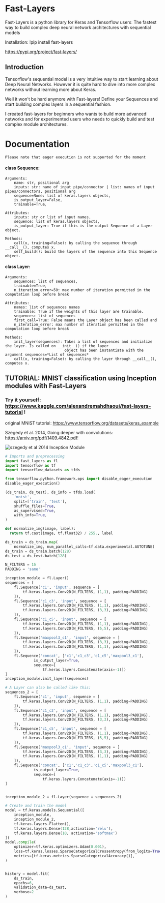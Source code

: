 # Fast-Layers
Fast-Layers is a python library for Keras and Tensorflow users: The fastest way to build complex deep neural network architectures with sequential models

Installation: !pip install fast-layers

https://pypi.org/project/fast-layers/

## Introduction
Tensorflow's sequential model is a very intuitive way to start learning about Deep Neural Networks.
However it is quite hard to dive into more complex networks without learning more about Keras.

Well it won't be hard anymore with Fast-layers! Define your Sequences and start building complex layers in a sequential fashion.

I created fast-layers for beginners who wants to build more advanced networks and for experimented users who needs to quickly build and test complex module architectures.

# Documentation

    Please note that eager execution is not supported for the moment

#### class Sequence:
    Arguments:
        name: str, positional arg
        inputs: str: name of input pipe/connector | list: names of input pipes/connectors, positional arg
        sequence=None: list of keras.layers objects,
        is_output_layer=False,
        trainable=True,

    Attributes:
        inputs: str or list of input names.
        sequence: list of keras.layers objects,
        is_output_layer: True if this is the output Sequence of a Layer object.
        
    Methods:
        call(x, training=False): by calling the sequence through __call__(), computes x.
        self_build(): build the layers of the sequence into this Sequence object.


#### class Layer:
    Arguments:
        sequences: list of sequences,
        trainable=True,
        n_iteration_error=50: max number of iteration permitted in the computation loop before break

    Attributes:
        names: list of sequences names
        trainable: True if the weights of this layer are trainable.
        sequences: list of sequences
        first_call=True: False means the Layer object has been called and
        n_iteration_error: max number of iteration permitted in the computation loop before break

    Methods:
        init_layer(sequences): Takes a list of sequences and initialize the layer. Is called on __init__() if the layer
                               object has been instantiate with the argument sequences=*List of sequences*
        call(x, training=False): by calling the layer through __call__(), computes x.


## TUTORIAL: MNIST classification using Inception modules with Fast-Layers

### Try it yourself: https://www.kaggle.com/alexandremahdhaoui/fast-layers-tutorial !


original MNIST tutorial: https://www.tensorflow.org/datasets/keras_example

Szegedy et al. 2014, Going deeper with convolutions: https://arxiv.org/pdf/1409.4842.pdf!

![szegedy et al 2014 Inception Module](https://user-images.githubusercontent.com/80970827/112069667-863ff780-8b6c-11eb-8c90-52c3cbc7917a.png)


```python
# Imports and preprocessing
import fast_layers as fl
import tensorflow as tf
import tensorflow_datasets as tfds

from tensorflow.python.framework.ops import disable_eager_execution
disable_eager_execution()

(ds_train, ds_test), ds_info = tfds.load(
    'mnist',
    split=['train', 'test'],
    shuffle_files=True,
    as_supervised=True,
    with_info=True,
)

def normalize_img(image, label):
  return tf.cast(image, tf.float32) / 255., label

ds_train = ds_train.map(
    normalize_img, num_parallel_calls=tf.data.experimental.AUTOTUNE)
ds_train = ds_train.batch(128)
ds_test = ds_test.batch(128)
```

```python
N_FILTERS = 16
PADDING = 'same'

inception_module = fl.Layer()
sequences = [
    fl.Sequence('c1', 'input', sequence = [
        tf.keras.layers.Conv2D(N_FILTERS, (1,1), padding=PADDING)
    ]),
    fl.Sequence('c1_c3', 'input', sequence = [
        tf.keras.layers.Conv2D(N_FILTERS, (1,1), padding=PADDING),
        tf.keras.layers.Conv2D(N_FILTERS, (3,3), padding=PADDING)
    ]),
    fl.Sequence('c1_c5', 'input', sequence = [
        tf.keras.layers.Conv2D(N_FILTERS, (1,1), padding=PADDING),
        tf.keras.layers.Conv2D(N_FILTERS, (5,5), padding=PADDING)
    ]),
    fl.Sequence('maxpool3_c1', 'input', sequence = [
        tf.keras.layers.Conv2D(N_FILTERS, (3,3), padding=PADDING),
        tf.keras.layers.Conv2D(N_FILTERS, (1,1), padding=PADDING)
    ]),
    fl.Sequence('concat', ['c1','c1_c3','c1_c5','maxpool3_c1'], 
             is_output_layer=True,
             sequence=[
                 tf.keras.layers.Concatenate(axis=-1)])
]
inception_module.init_layer(sequences)
```

```python
# A Layer can also be called like this:
sequences_2 = [
    fl.Sequence('c1', 'input', sequence = [
        tf.keras.layers.Conv2D(N_FILTERS, (1,1), padding=PADDING)
    ]),
    fl.Sequence('c1_c3', 'input', sequence = [
        tf.keras.layers.Conv2D(N_FILTERS, (1,1), padding=PADDING),
        tf.keras.layers.Conv2D(N_FILTERS, (3,3), padding=PADDING)
    ]),
    fl.Sequence('c1_c5', 'input', sequence = [
        tf.keras.layers.Conv2D(N_FILTERS, (1,1), padding=PADDING),
        tf.keras.layers.Conv2D(N_FILTERS, (5,5), padding=PADDING)
    ]),
    fl.Sequence('maxpool3_c1', 'input', sequence = [
        tf.keras.layers.Conv2D(N_FILTERS, (3,3), padding=PADDING),
        tf.keras.layers.Conv2D(N_FILTERS, (1,1), padding=PADDING)
    ]),
    fl.Sequence('concat', ['c1','c1_c3','c1_c5','maxpool3_c1'], 
             is_output_layer=True,
             sequence=[
                 tf.keras.layers.Concatenate(axis=-1)])
]


inception_module_2 = fl.Layer(sequence = sequences_2)

```

```python
# Create and train the model
model = tf.keras.models.Sequential([
    inception_module,
    inception_module_2,
    tf.keras.layers.Flatten(),
    tf.keras.layers.Dense(128,activation='relu'),
    tf.keras.layers.Dense(10, activation='softmax')
])
model.compile(
    optimizer=tf.keras.optimizers.Adam(0.001),
    loss=tf.keras.losses.SparseCategoricalCrossentropy(from_logits=True),
    metrics=[tf.keras.metrics.SparseCategoricalAccuracy()],
)


history = model.fit(
    ds_train,
    epochs=6,
    validation_data=ds_test,
    verbose=2
)

```

